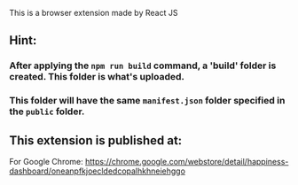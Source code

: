 This is a browser extension made by React JS

## Hint:

### After applying the `npm run build` command, a 'build' folder is created. This folder is what's uploaded.

### This folder will have the same `manifest.json` folder specified in the `public` folder.

## This extension is published at:

For Google Chrome: https://chrome.google.com/webstore/detail/happiness-dashboard/oneanpfkjoecldedcopalhkhneiehggo
